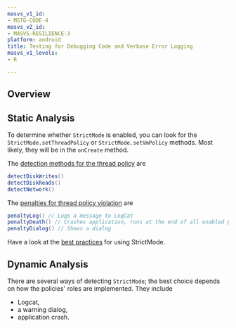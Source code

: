 ```yaml
---
masvs_v1_id:
- MSTG-CODE-4
masvs_v2_id:
- MASVS-RESILIENCE-3
platform: android
title: Testing for Debugging Code and Verbose Error Logging
masvs_v1_levels:
- R

---
```


## Overview

## Static Analysis

To determine whether `StrictMode` is enabled, you can look for the `StrictMode.setThreadPolicy` or `StrictMode.setVmPolicy` methods. Most likely, they will be in the `onCreate` method.

The [detection methods for the thread policy](https://javabeat.net/strictmode-android-1/ "What is StrictMode in Android?") are

```java
detectDiskWrites()
detectDiskReads()
detectNetwork()
```

The [penalties for thread policy violation](https://javabeat.net/strictmode-android-1/ "What is StrictMode in Android?") are

```java
penaltyLog() // Logs a message to LogCat
penaltyDeath() // Crashes application, runs at the end of all enabled penalties
penaltyDialog() // Shows a dialog
```

Have a look at the [best practices](https://code.tutsplus.com/tutorials/android-best-practices-strictmode--mobile-7581 "Android Best Practices: StrictMode") for using StrictMode.

## Dynamic Analysis

There are several ways of detecting `StrictMode`; the best choice depends on how the policies' roles are implemented. They include

- Logcat,
- a warning dialog,
- application crash.
